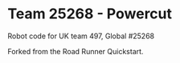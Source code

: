 # Team 25268 - Powercut

Robot code for UK team 497, Global #25268

Forked from the Road Runner Quickstart.
